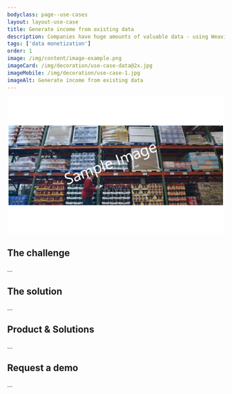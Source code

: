 ```yaml
---
bodyclass: page--use-cases
layout: layout-use-case
title: Generate income from existing data
description: Companies have huge amounts of valuable data - using Weaviate to monetize the data as supplementary income stream alongside core business.
tags: ['data monetization']
order: 1
image: /img/content/image-example.png
imageCard: /img/decoration/use-case-data@2x.jpg
imageMobile: /img/decoration/use-case-1.jpg
imageAlt: Generate income from existing data
---
```

![Generate income from existing data](/img/sample-usecase.png)

## The challenge

...

## The solution

...

## Product & Solutions

...

## Request a demo

...

